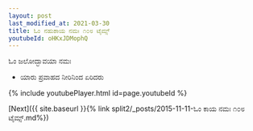 ```yaml
---
layout: post
last_modified_at: 2021-03-30
title: ಓಂ ನಹುಶಾಯ ನಮಃ ೧೦೮ ಟೈಮ್ಸ್
youtubeId: oHKxJDMophQ
---
```

 
 
 ಓಂ ಜಲೋದ್ಭಾವಯಾ ನಮಃ  
 
 -  ಯಾರು ಪ್ರವಾಹದ ನೀರಿನಿಂದ ಏರಿದರು 
 
  
 
  
 
 
 
 
 
 


{% include youtubePlayer.html id=page.youtubeId %}
 
[Next]({{ site.baseurl }}{% link  split2/_posts/2015-11-11-ಓಂ ಕಾಯ ನಮಃ  ೧೦೮ ಟೈಮ್ಸ್.md%})
 
